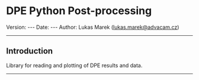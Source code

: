 DPE Python Post-processing
===============================================================
Version:            ---
Date:               ---
Author:             Lukas Marek (lukas.marek@advacam.cz) 

-------------------------------------------------------------------------------
Introduction
-------------------------------------------------------------------------------

Library for reading and plotting of DPE results and data. 

-------------------------------------------------------------------------------

